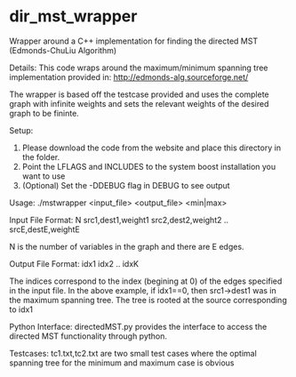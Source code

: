 dir_mst_wrapper
===============

Wrapper around a C++ implementation for finding the directed MST (Edmonds-ChuLiu Algorithm) 

Details:
This code wraps around the maximum/minimum spanning tree implementation provided in:
http://edmonds-alg.sourceforge.net/

The wrapper is based off the testcase provided and 
uses the complete graph with infinite weights and 
sets the relevant weights of the desired graph to be fininte.

Setup:
1) Please download the code from the website and place this directory in the folder.
2) Point the LFLAGS and INCLUDES to the system boost installation you want to use
3) (Optional) Set the -DDEBUG flag in DEBUG to see output

Usage:
./mstwrapper <input_file> <output_file> <min|max>

Input File Format:
N
src1,dest1,weight1
src2,dest2,weight2
..
srcE,destE,weightE

N is the number of variables in the graph and there are E edges.

Output File Format:
idx1
idx2
..
idxK

The indices correspond to the index (begining at 0) of the edges specified in the input
file. In the above example, if idx1==0, then src1->dest1 was in the maximum spanning tree.
The tree is rooted at the source corresponding to idx1

Python Interface:
directedMST.py provides the interface to access the directed MST functionality through python.

Testcases:
tc1.txt,tc2.txt are two small test cases where the optimal 
spanning tree for the minimum and maximum case is obvious
